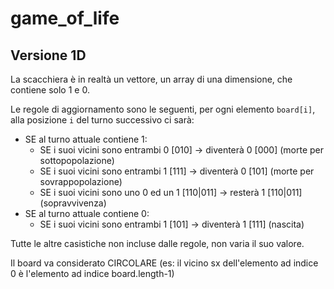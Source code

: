 # game_of_life

## Versione 1D

La scacchiera è in realtà un vettore, un array di una dimensione, che contiene solo 1 e 0.

Le regole di aggiornamento sono le seguenti, per ogni elemento `board[i]`, alla posizione `i` del turno successivo ci sarà:
- SE al turno attuale contiene 1:
  - SE i suoi vicini sono entrambi 0 [010]  -> diventerà 0 [000] (morte per sottopopolazione)
  - SE i suoi vicini sono entrambi 1 [111]  -> diventerà 0 [101] (morte per sovrappopolazione)
  - SE i suoi vicini sono uno 0 ed un 1 [110|011] -> resterà 1 [110|011] (sopravvivenza)
- SE al turno attuale contiene 0:
  - SE i suoi vicini sono entrambi 1 [101] -> diventerà 1 [111] (nascita)

Tutte le altre casistiche non incluse dalle regole, non varia il suo valore.

Il board va considerato CIRCOLARE (es: il vicino sx dell'elemento ad indice 0 è l'elemento ad indice board.length-1)
    
